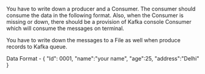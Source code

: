 You have to write down a producer and a Consumer. The consumer should consume the data in the following format. Also, when the Consumer is missing or down, there should be a provision of Kafka console Consumer which will consume the messages on terminal.

You have to write down the messages to a File as well when produce records to Kafka queue.

Data Format -
{
 "Id": 0001, 
"name":"your name",
 "age":25, 
"address":"Delhi"
}

